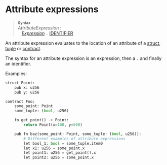 # Attribute expressions

> **<sup>Syntax</sup>**\
> _AttributeExpression_ :\
> &nbsp;&nbsp; [_Expression_] `.` [IDENTIFIER]

An attribute expression evaluates to the location of an attribute of a [struct], [tuple] or [contract].

The syntax for an attribute expression is an expression, then a `.` and finally an identifier.


Examples:

```python
struct Point:
    pub x: u256
    pub y: u256

contract Foo:
    some_point: Point
    some_tuple: (bool, u256)

    fn get_point() -> Point:
        return Point(x=100, y=500)

    pub fn baz(some_point: Point, some_tuple: (bool, u256)):
        # Different examples of attribute expressions
        let bool_1: bool = some_tuple.item0
        let x1: u256 = some_point.x
        let point1: u256 = get_point().x
        let point2: u256 = some_point.x

```

[_Expression_]: ./index.md
[expression]: ./index.md
[IDENTIFIER]: ../lexical_structure/identifiers.md
[tuple]: ../type_system/types/tuple.md
[struct]: ../type_system/types/struct.md
[contract]: ../type_system/types/contract.md
[attribute expression]: expr_attribute.md